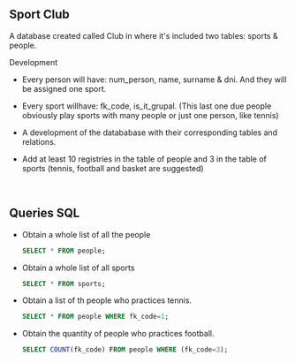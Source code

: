 ## Sport Club

A database created called Club in where it's included two tables: sports & people.


Development


- Every person will have: num_person, name, surname & dni. And they will be assigned one sport.

- Every sport willhave: fk_code, is_it_grupal. (This last one due people obviously play sports with many people or just one person, like tennis)

- A development of the datababase with their corresponding tables and relations.

- Add at least 10 registries in the table of people and 3 in the table of sports (tennis, football and basket are suggested)

<br>

## Queries  SQL

- Obtain a whole list of all the people
  
    ```sql
    SELECT * FROM people;
    ```

- Obtain a whole list of all sports

  ```sql
  SELECT * FROM sports;
  ```

- Obtain a list of th people who practices tennis.

  ```sql
  SELECT * FROM people WHERE fk_code=1;
  ```

- Obtain the quantity of people who practices football.
    ```sql
    SELECT COUNT(fk_code) FROM people WHERE (fk_code=3);
    ```
